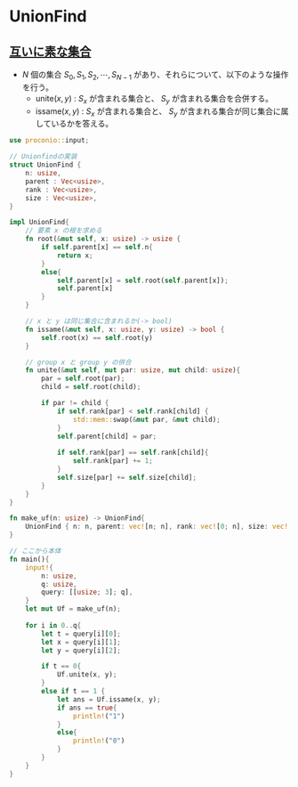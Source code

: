 # UnionFind

## [互いに素な集合](https://onlinejudge.u-aizu.ac.jp/courses/library/3/DSL/1/DSL_1_A)
* $N$ 個の集合 $S_0, S_1, S_2, \cdots, S_{N-1}$ があり、それらについて、以下のような操作を行う。
  * $\text{unite}(x, y)$ : $S_x$ が含まれる集合と、 $S_y$ が含まれる集合を合併する。
  * $\text{issame}(x, y)$ : $S_x$ が含まれる集合と、 $S_y$ が含まれる集合が同じ集合に属しているかを答える。

``` rust
use proconio::input;

// Unionfindの実装
struct UnionFind {
    n: usize,
    parent : Vec<usize>,
    rank : Vec<usize>,
    size : Vec<usize>,
}

impl UnionFind{
    // 要素 x の根を求める
    fn root(&mut self, x: usize) -> usize {
        if self.parent[x] == self.n{
            return x;
        }
        else{
            self.parent[x] = self.root(self.parent[x]);
            self.parent[x]
        }
    }

    // x と y は同じ集合に含まれるか(-> bool)
    fn issame(&mut self, x: usize, y: usize) -> bool {
        self.root(x) == self.root(y)
    }

    // group x と group y の併合
    fn unite(&mut self, mut par: usize, mut child: usize){
        par = self.root(par);
        child = self.root(child);

        if par != child {
            if self.rank[par] < self.rank[child] {
                std::mem::swap(&mut par, &mut child);
            }
            self.parent[child] = par;
            
            if self.rank[par] == self.rank[child]{
                self.rank[par] += 1;
            }
            self.size[par] += self.size[child];
        }
    }
}

fn make_uf(n: usize) -> UnionFind{
    UnionFind { n: n, parent: vec![n; n], rank: vec![0; n], size: vec![1; n]}
}

// ここから本体
fn main(){
    input!{
        n: usize,
        q: usize,
        query: [[usize; 3]; q],
    }
    let mut Uf = make_uf(n);
    
    for i in 0..q{
        let t = query[i][0];
        let x = query[i][1];
        let y = query[i][2];

        if t == 0{
            Uf.unite(x, y);
        }
        else if t == 1 {
            let ans = Uf.issame(x, y);
            if ans == true{
                println!("1")
            }
            else{
                println!("0")
            }
        }
    }
}
```
